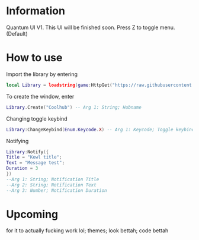 # Information
  Quantum UI V1. 
  This UI will be finished soon.
  Press Z to toggle menu. (Default)
# How to use
  Import the library by entering
  ```lua
local Library = loadstring(game:HttpGet("https://raw.githubusercontent.com/exdssnuiag/Quantum-UI/refs/heads/main/Hub_Code.lua"))()
```
  To create the window, enter
```lua
Library.Create("Coolhub") -- Arg 1: String; Hubname
```
  Changing toggle keybind
  ```lua
Library:ChangeKeybind(Enum.Keycode.X) -- Arg 1: Keycode; Toggle keybind
```
  Notifying
  ```lua
Library:Notify({
  Title = "Kewl title";
  Text = "Message test";
  Duration = 3
})
  --Arg 1: String; Notification Title
  --Arg 2: String; Notification Text
  --Arg 3: Number; Notification Duration
```
# Upcoming
  for it to actually fucking work lol;
  themes;
  look bettah;
  code bettah
